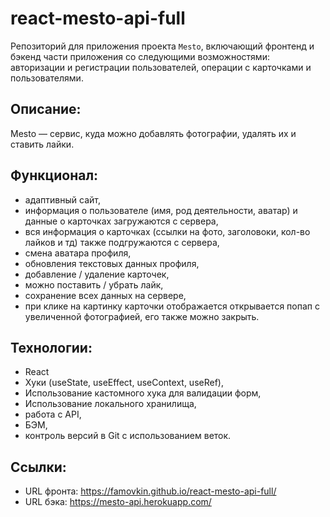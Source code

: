 # react-mesto-api-full

Репозиторий для приложения проекта `Mesto`, включающий фронтенд и бэкенд части приложения со следующими возможностями: авторизации и регистрации пользователей, операции с карточками и пользователями.

## Описание:

Mesto — сервис, куда можно добавлять фотографии, удалять их и ставить лайки.

## Функционал:

- адаптивный сайт,
- информация о пользователе (имя, род деятельности, аватар) и данные о карточках загружаются с сервера,
- вся информация о карточках (ссылки на фото, заголовоки, кол-во лайков и тд) также подгружаются с сервера,
- смена аватара профиля,
- обновления текстовых данных профиля,
- добавление / удаление карточек,
- можно поставить / убрать лайк,
- сохранение всех данных на сервере,
- при клике на картинку карточки отображается открывается попап с увеличенной фотографией, его также можно закрыть.

## Технологии:

- React
- Хуки (useState, useEffect, useContext, useRef),
- Использование кастомного хука для валидации форм,
- Использование локального хранилища,
- работа с API,
- БЭМ,
- контроль версий в Git с использованием веток.

## Ссылки:
- URL фронта: https://famovkin.github.io/react-mesto-api-full/
- URL бэка: https://mesto-api.herokuapp.com/